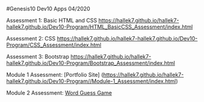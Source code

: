 #Genesis10 Dev10 Apps 04/2020

Assessment 1: Basic HTML and CSS
https://hallek7.github.io/hallek7-hallek7.github.io/Dev10-Program/HTML_BasicCSS_Assessment/index.html

Assessment 2: CSS
https://hallek7.github.io/hallek7-hallek7.github.io/Dev10-Program/CSS_Assessment/index.html

Assessment 3: Bootstrap
https://hallek7.github.io/hallek7-hallek7.github.io/Dev10-Program/Bootstrap_Assessment/index.html

Module 1 Assessment:  [Portfolio Site]
(https://hallek7.github.io/hallek7-hallek7.github.io/Dev10-Program//Module-1_Assessment/index.html)

Module 2 Assessment: 
[Word Guess Game](https://hallek7.github.io/hallek7-hallek7.github.io/Dev10-Program/Module-2_Assessment/index.html)
 

